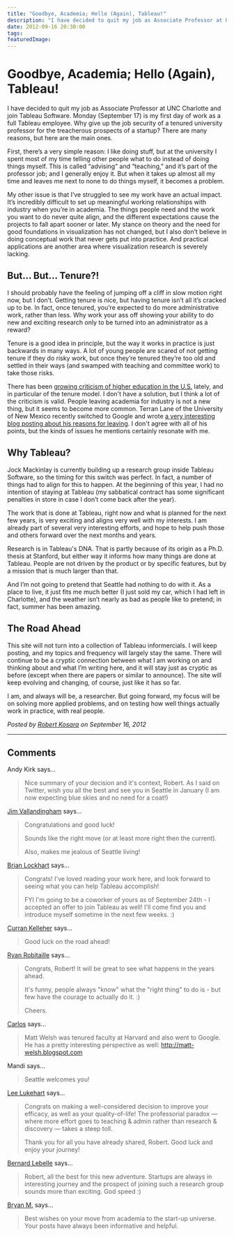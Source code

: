 ```yaml
---
title: "Goodbye, Academia; Hello (Again), Tableau!"
description: "I have decided to quit my job as Associate Professor at UNC Charlotte and join Tableau Software. Monday (September 17) is my first day of work as a full Tableau employee. Why give up the job security of a tenured university professor for the treacherous prospects of a startup? There are many reasons, but here are the main ones."
date: 2012-09-16 20:30:00
tags: 
featuredImage: 
---
```


# Goodbye, Academia; Hello (Again), Tableau!

I have decided to quit my job as Associate Professor at UNC Charlotte and join Tableau Software. Monday (September 17) is my first day of work as a full Tableau employee. Why give up the job security of a tenured university professor for the treacherous prospects of a startup? There are many reasons, but here are the main ones.

First, there’s a very simple reason: I like doing stuff, but at the university I spent most of my time telling other people what to do instead of doing things myself. This is called “advising” and “teaching,” and it’s part of the professor job; and I generally enjoy it. But when it takes up almost all my time and leaves me next to none to do things myself, it becomes a problem.

My other issue is that I’ve struggled to see my work have an actual impact. It’s incredibly difficult to set up meaningful working relationships with industry when you’re in academia. The things people need and the work you want to do never quite align, and the different expectations cause the projects to fall apart sooner or later. My stance on theory and the need for good foundations in visualization has not changed, but I also don’t believe in doing conceptual work that never gets put into practice. And practical applications are another area where visualization research is severely lacking.

## But… But… Tenure?!

I should probably have the feeling of jumping off a cliff in slow motion right now, but I don’t. Getting tenure is nice, but having tenure isn’t all it’s cracked up to be. In fact, once tenured, you’re expected to do more administrative work, rather than less. Why work your ass off showing your ability to do new and exciting research only to be turned into an administrator as a reward?

Tenure is a good idea in principle, but the way it works in practice is just backwards in many ways. A lot of young people are scared of not getting tenure if they do risky work, but once they’re tenured they’re too old and settled in their ways (and swamped with teaching and committee work) to take those risks.

There has been <a href="http://highereducationquestionmark.com">growing criticism of higher education in the U.S.</a> lately, and in particular of the tenure model. I don't have a solution, but I think a lot of the criticism is valid. People leaving academia for industry is not a new thing, but it seems to become more common. Terran Lane of the University of New Mexico recently switched to Google and wrote <a href="http://cs.unm.edu/~terran/academic_blog/?p=113">a very interesting blog posting about his reasons for leaving</a>. I don't agree with all of his points, but the kinds of issues he mentions certainly resonate with me.

## Why Tableau?

Jock Mackinlay is currently building up a research group inside Tableau Software, so the timing for this switch was perfect. In fact, a number of things had to align for this to happen. At the beginning of this year, I had no intention of staying at Tableau (my sabbatical contract has some significant penalties in store in case I don’t come back after the year).

The work that is done at Tableau, right now and what is planned for the next few years, is very exciting and aligns very well with my interests. I am already part of several very interesting efforts, and hope to help push those and others forward over the next months and years.

Research is in Tableau's DNA. That is partly because of its origin as a Ph.D. thesis at Stanford, but either way it informs how many things are done at Tableau. People are not driven by the product or by specific features, but by a mission that is much larger than that.

And I’m not going to pretend that Seattle had nothing to do with it. As a place to live, it just fits me much better (I just sold my car, which I had left in Charlotte), and the weather isn’t nearly as bad as people like to pretend; in fact, summer has been amazing.

## The Road Ahead

This site will not turn into a collection of Tableau informercials. I will keep posting, and my topics and frequency will largely stay the same. There will continue to be a cryptic connection between what I am working on and thinking about and what I’m writing here, and it will stay just as cryptic as before (except when there are papers or similar to announce). The site will keep evolving and changing, of course, just like it has so far.

I am, and always will be, a researcher. But going forward, my focus will be on solving more applied problems, and on testing how well things actually work in practice, with real people.


_Posted by <a href="/about">Robert Kosara</a> on September 16, 2012_


<aside class="comments">

---
## Comments

Andy Kirk says…
>	Nice summary of your decision and it's context, Robert. As I said on Twitter, wish you all the best and see you in Seattle in January (I am now expecting blue skies and no need for a coat!)

<a href="http://vallandingham.me" rel="nofollow noopener" target="_blank">Jim Vallandingham</a> says…
>	Congratulations and good luck!
>	
>	Sounds like the right move (or at least more right then the current). 
>	
>	Also, makes me jealous of Seattle living!

<a href="http://sufferhub.com" rel="nofollow noopener" target="_blank">Brian Lockhart</a> says…
>	Congrats!  I've loved reading your work here, and look forward to seeing what you can help Tableau accomplish!
>	
>	FYI I'm going to be a coworker of yours as of September 24th - I accepted an offer to join Tableau as well!  I'll come find you and introduce myself sometime in the next few weeks.  :)

<a href="http://curransoft.com" rel="nofollow noopener" target="_blank">Curran Kelleher</a> says…
>	Good luck on the road ahead!

<a href="http://ryrobes.com/" rel="nofollow noopener" target="_blank">Ryan Robitaille</a> says…
>	Congrats, Robert! It will be great to see what happens in the years ahead.
>	
>	It's funny, people always "know" what the "right thing" to do is - but few have the courage to actually do it. :)
>	
>	Cheers.

<a href="http://cscheid.net" rel="nofollow noopener" target="_blank">Carlos</a> says…
>	Matt Welsh was tenured faculty at Harvard and also went to Google. He has a pretty interesting perspective as well: http://matt-welsh.blogspot.com

Mandi says…
>	Seattle welcomes you!

<a href="http://savvydata.com/" rel="nofollow noopener" target="_blank">Lee Lukehart</a> says…
>	Congrats on making a well-considered decision to improve your efficacy, as well as your quality-of-life! The professorial paradox — where more effort goes to teaching &amp; admin rather than research &amp; discovery — takes a steep toll.
>	
>	Thank you for all you have already shared, Robert. Good luck and enjoy your journey!

<a href="http://www.impactvisuel.net" rel="nofollow noopener" target="_blank">Bernard Lebelle</a> says…
>	Robert, all the best for this new adventure. Startups are always in interesting journey and the prospect of joining such a research group sounds more than exciting.
>	God speed :)

<a href="http://www.collegemediainnovation.org/blog" rel="nofollow noopener" target="_blank">Bryan M.</a> says…
>	Best wishes on your move from academia to the start-up universe. Your posts have always been informative and helpful.

</aside>

